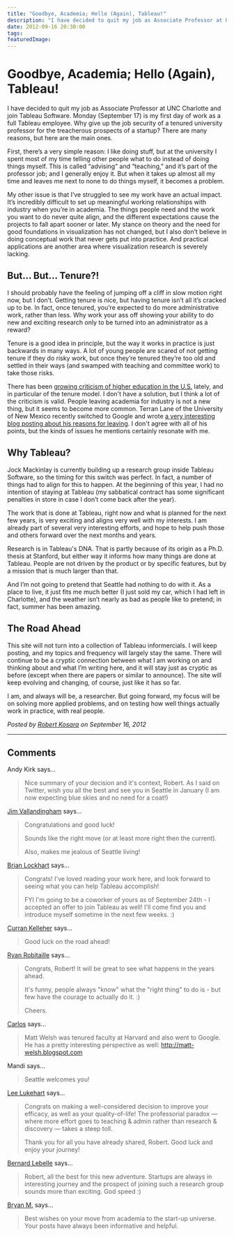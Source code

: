 ```yaml
---
title: "Goodbye, Academia; Hello (Again), Tableau!"
description: "I have decided to quit my job as Associate Professor at UNC Charlotte and join Tableau Software. Monday (September 17) is my first day of work as a full Tableau employee. Why give up the job security of a tenured university professor for the treacherous prospects of a startup? There are many reasons, but here are the main ones."
date: 2012-09-16 20:30:00
tags: 
featuredImage: 
---
```


# Goodbye, Academia; Hello (Again), Tableau!

I have decided to quit my job as Associate Professor at UNC Charlotte and join Tableau Software. Monday (September 17) is my first day of work as a full Tableau employee. Why give up the job security of a tenured university professor for the treacherous prospects of a startup? There are many reasons, but here are the main ones.

First, there’s a very simple reason: I like doing stuff, but at the university I spent most of my time telling other people what to do instead of doing things myself. This is called “advising” and “teaching,” and it’s part of the professor job; and I generally enjoy it. But when it takes up almost all my time and leaves me next to none to do things myself, it becomes a problem.

My other issue is that I’ve struggled to see my work have an actual impact. It’s incredibly difficult to set up meaningful working relationships with industry when you’re in academia. The things people need and the work you want to do never quite align, and the different expectations cause the projects to fall apart sooner or later. My stance on theory and the need for good foundations in visualization has not changed, but I also don’t believe in doing conceptual work that never gets put into practice. And practical applications are another area where visualization research is severely lacking.

## But… But… Tenure?!

I should probably have the feeling of jumping off a cliff in slow motion right now, but I don’t. Getting tenure is nice, but having tenure isn’t all it’s cracked up to be. In fact, once tenured, you’re expected to do more administrative work, rather than less. Why work your ass off showing your ability to do new and exciting research only to be turned into an administrator as a reward?

Tenure is a good idea in principle, but the way it works in practice is just backwards in many ways. A lot of young people are scared of not getting tenure if they do risky work, but once they’re tenured they’re too old and settled in their ways (and swamped with teaching and committee work) to take those risks.

There has been <a href="http://highereducationquestionmark.com">growing criticism of higher education in the U.S.</a> lately, and in particular of the tenure model. I don't have a solution, but I think a lot of the criticism is valid. People leaving academia for industry is not a new thing, but it seems to become more common. Terran Lane of the University of New Mexico recently switched to Google and wrote <a href="http://cs.unm.edu/~terran/academic_blog/?p=113">a very interesting blog posting about his reasons for leaving</a>. I don't agree with all of his points, but the kinds of issues he mentions certainly resonate with me.

## Why Tableau?

Jock Mackinlay is currently building up a research group inside Tableau Software, so the timing for this switch was perfect. In fact, a number of things had to align for this to happen. At the beginning of this year, I had no intention of staying at Tableau (my sabbatical contract has some significant penalties in store in case I don’t come back after the year).

The work that is done at Tableau, right now and what is planned for the next few years, is very exciting and aligns very well with my interests. I am already part of several very interesting efforts, and hope to help push those and others forward over the next months and years.

Research is in Tableau's DNA. That is partly because of its origin as a Ph.D. thesis at Stanford, but either way it informs how many things are done at Tableau. People are not driven by the product or by specific features, but by a mission that is much larger than that.

And I’m not going to pretend that Seattle had nothing to do with it. As a place to live, it just fits me much better (I just sold my car, which I had left in Charlotte), and the weather isn’t nearly as bad as people like to pretend; in fact, summer has been amazing.

## The Road Ahead

This site will not turn into a collection of Tableau informercials. I will keep posting, and my topics and frequency will largely stay the same. There will continue to be a cryptic connection between what I am working on and thinking about and what I’m writing here, and it will stay just as cryptic as before (except when there are papers or similar to announce). The site will keep evolving and changing, of course, just like it has so far.

I am, and always will be, a researcher. But going forward, my focus will be on solving more applied problems, and on testing how well things actually work in practice, with real people.


_Posted by <a href="/about">Robert Kosara</a> on September 16, 2012_


<aside class="comments">

---
## Comments

Andy Kirk says…
>	Nice summary of your decision and it's context, Robert. As I said on Twitter, wish you all the best and see you in Seattle in January (I am now expecting blue skies and no need for a coat!)

<a href="http://vallandingham.me" rel="nofollow noopener" target="_blank">Jim Vallandingham</a> says…
>	Congratulations and good luck!
>	
>	Sounds like the right move (or at least more right then the current). 
>	
>	Also, makes me jealous of Seattle living!

<a href="http://sufferhub.com" rel="nofollow noopener" target="_blank">Brian Lockhart</a> says…
>	Congrats!  I've loved reading your work here, and look forward to seeing what you can help Tableau accomplish!
>	
>	FYI I'm going to be a coworker of yours as of September 24th - I accepted an offer to join Tableau as well!  I'll come find you and introduce myself sometime in the next few weeks.  :)

<a href="http://curransoft.com" rel="nofollow noopener" target="_blank">Curran Kelleher</a> says…
>	Good luck on the road ahead!

<a href="http://ryrobes.com/" rel="nofollow noopener" target="_blank">Ryan Robitaille</a> says…
>	Congrats, Robert! It will be great to see what happens in the years ahead.
>	
>	It's funny, people always "know" what the "right thing" to do is - but few have the courage to actually do it. :)
>	
>	Cheers.

<a href="http://cscheid.net" rel="nofollow noopener" target="_blank">Carlos</a> says…
>	Matt Welsh was tenured faculty at Harvard and also went to Google. He has a pretty interesting perspective as well: http://matt-welsh.blogspot.com

Mandi says…
>	Seattle welcomes you!

<a href="http://savvydata.com/" rel="nofollow noopener" target="_blank">Lee Lukehart</a> says…
>	Congrats on making a well-considered decision to improve your efficacy, as well as your quality-of-life! The professorial paradox — where more effort goes to teaching &amp; admin rather than research &amp; discovery — takes a steep toll.
>	
>	Thank you for all you have already shared, Robert. Good luck and enjoy your journey!

<a href="http://www.impactvisuel.net" rel="nofollow noopener" target="_blank">Bernard Lebelle</a> says…
>	Robert, all the best for this new adventure. Startups are always in interesting journey and the prospect of joining such a research group sounds more than exciting.
>	God speed :)

<a href="http://www.collegemediainnovation.org/blog" rel="nofollow noopener" target="_blank">Bryan M.</a> says…
>	Best wishes on your move from academia to the start-up universe. Your posts have always been informative and helpful.

</aside>

